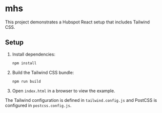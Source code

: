 # mhs

This project demonstrates a Hubspot React setup that includes Tailwind CSS.

## Setup

1. Install dependencies:
   ```bash
   npm install
   ```
2. Build the Tailwind CSS bundle:
   ```bash
   npm run build
   ```
3. Open `index.html` in a browser to view the example.

The Tailwind configuration is defined in `tailwind.config.js` and PostCSS is configured in `postcss.config.js`.
